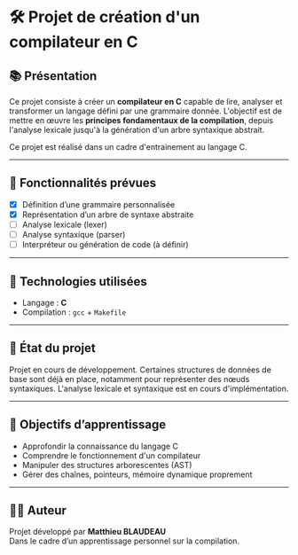 # 🛠️ Projet de création d'un compilateur en C

## 📚 Présentation

Ce projet consiste à créer un **compilateur en C** capable de lire, analyser et transformer un langage défini par une grammaire donnée. L'objectif est de mettre en œuvre les **principes fondamentaux de la compilation**, depuis l'analyse lexicale jusqu'à la génération d'un arbre syntaxique abstrait.

Ce projet est réalisé dans un cadre d'entrainement au langage C.

---

## 🔨 Fonctionnalités prévues

- [x] Définition d’une grammaire personnalisée
- [x] Représentation d’un arbre de syntaxe abstraite 
- [ ] Analyse lexicale (lexer)
- [ ] Analyse syntaxique (parser)
- [ ] Interpréteur ou génération de code (à définir)

---

## 🧠 Technologies utilisées

- Langage : **C**
- Compilation : `gcc` + `Makefile`

---

## 🚧 État du projet

Projet en cours de développement. Certaines structures de données de base sont déjà en place, notamment pour représenter des nœuds syntaxiques. L'analyse lexicale et syntaxique est en cours d'implémentation.

---

## 📌 Objectifs d’apprentissage

- Approfondir la connaissance du langage C
- Comprendre le fonctionnement d'un compilateur
- Manipuler des structures arborescentes (AST)
- Gérer des chaînes, pointeurs, mémoire dynamique proprement

---

## 🧑‍💻 Auteur

Projet développé par **Matthieu BLAUDEAU**  
Dans le cadre d’un apprentissage personnel sur la compilation.
